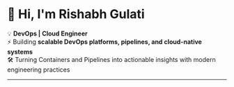 # 👋 Hi, I'm Rishabh Gulati

💡 **DevOps | Cloud Engineer**  
⚡ Building **scalable DevOps platforms, pipelines, and cloud-native systems**  
🛠️ Turning Containers and Pipelines into actionable insights with modern engineering practices  

---
